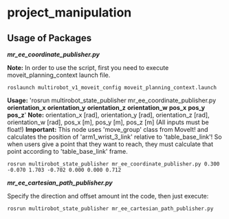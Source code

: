 # project_manipulation


## Usage of Packages

___mr_ee_coordinate_publisher.py___

**Note:** In order to use the script, first you need to execute moveit_planning_context launch file.

```
roslaunch multirobot_v1_moveit_config moveit_planning_context.launch

```

**Usage:** 'rosrun multirobot_state_publisher mr_ee_coordinate_publisher.py **orientation_x** **orientation_y** **orientation_z** **orientation_w** **pos_x** **pos_y** **pos_z**'
**Note:** orientation_x [rad], orientation_y [rad], orientation_z [rad], orientation_w [rad], pos_x [m], pos_y [m], pos_z [m] (All inputs must be float!)
**Important:** This node uses 'move_group' class from MoveIt! and calculates the position of 'arm1_wrist_3_link' relative to 'table_base_link'! So when users give a point that they want to reach, they must calculate that point according to 'table_base_link' frame.

```
rosrun multirobot_state_publisher mr_ee_coordinate_publisher.py 0.300 -0.070 1.703 -0.702 0.000 0.000 0.712

```

___mr_ee_cartesian_path_publisher.py___

Specify the direction and offset amount int the code, then just execute:

```
rosrun multirobot_state_publisher mr_ee_cartesian_path_publisher.py

```